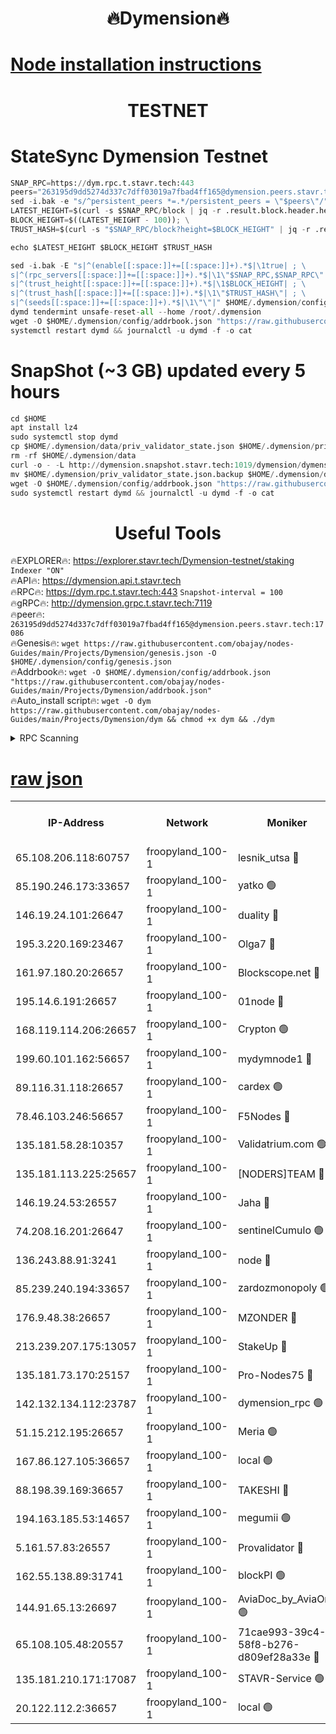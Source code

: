 <h1 align="center"> 🔥Dymension🔥</h1>

[Node installation instructions](https://github.com/obajay/nodes-Guides/tree/main/Projects/Dymension)
=

<h1 align="center"> TESTNET</h1>

# StateSync Dymension Testnet
```python
SNAP_RPC=https://dym.rpc.t.stavr.tech:443
peers="263195d9dd5274d337c7dff03019a7fbad4ff165@dymension.peers.stavr.tech:17086"
sed -i.bak -e "s/^persistent_peers *=.*/persistent_peers = \"$peers\"/" $HOME/.dymension/config/config.toml
LATEST_HEIGHT=$(curl -s $SNAP_RPC/block | jq -r .result.block.header.height); \
BLOCK_HEIGHT=$((LATEST_HEIGHT - 100)); \
TRUST_HASH=$(curl -s "$SNAP_RPC/block?height=$BLOCK_HEIGHT" | jq -r .result.block_id.hash)

echo $LATEST_HEIGHT $BLOCK_HEIGHT $TRUST_HASH

sed -i.bak -E "s|^(enable[[:space:]]+=[[:space:]]+).*$|\1true| ; \
s|^(rpc_servers[[:space:]]+=[[:space:]]+).*$|\1\"$SNAP_RPC,$SNAP_RPC\"| ; \
s|^(trust_height[[:space:]]+=[[:space:]]+).*$|\1$BLOCK_HEIGHT| ; \
s|^(trust_hash[[:space:]]+=[[:space:]]+).*$|\1\"$TRUST_HASH\"| ; \
s|^(seeds[[:space:]]+=[[:space:]]+).*$|\1\"\"|" $HOME/.dymension/config/config.toml
dymd tendermint unsafe-reset-all --home /root/.dymension
wget -O $HOME/.dymension/config/addrbook.json "https://raw.githubusercontent.com/obajay/nodes-Guides/main/Projects/Dymension/addrbook.json"
systemctl restart dymd && journalctl -u dymd -f -o cat

```
# SnapShot (~3 GB) updated every 5 hours
```python
cd $HOME
apt install lz4
sudo systemctl stop dymd
cp $HOME/.dymension/data/priv_validator_state.json $HOME/.dymension/priv_validator_state.json.backup
rm -rf $HOME/.dymension/data
curl -o - -L http://dymension.snapshot.stavr.tech:1019/dymension/dymension-snap.tar.lz4 | lz4 -c -d - | tar -x -C $HOME/.dymension --strip-components 2
mv $HOME/.dymension/priv_validator_state.json.backup $HOME/.dymension/data/priv_validator_state.json
wget -O $HOME/.dymension/config/addrbook.json "https://raw.githubusercontent.com/obajay/nodes-Guides/main/Projects/Dymension/addrbook.json"
sudo systemctl restart dymd && journalctl -u dymd -f -o cat
```

 <h1 align="center"> Useful Tools</h1>

🔥EXPLORER🔥:     https://explorer.stavr.tech/Dymension-testnet/staking        `Indexer "ON"` \
🔥API🔥:          https://dymension.api.t.stavr.tech \
🔥RPC🔥:          https://dym.rpc.t.stavr.tech:443                  `Snapshot-interval = 100` \
🔥gRPC🔥:         http://dymension.grpc.t.stavr.tech:7119 \
🔥peer🔥:         `263195d9dd5274d337c7dff03019a7fbad4ff165@dymension.peers.stavr.tech:17086` \
🔥Genesis🔥:     ```wget https://raw.githubusercontent.com/obajay/nodes-Guides/main/Projects/Dymension/genesis.json -O $HOME/.dymension/config/genesis.json``` \
🔥Addrbook🔥:    ```wget -O $HOME/.dymension/config/addrbook.json "https://raw.githubusercontent.com/obajay/nodes-Guides/main/Projects/Dymension/addrbook.json"``` \
🔥Auto_install script🔥: ```wget -O dym https://raw.githubusercontent.com/obajay/nodes-Guides/main/Projects/Dymension/dym && chmod +x dym && ./dym```

<details>
<summary>RPC Scanning</summary>

<h2 align="center"> We scan nodes in real time every 4 hours. And we provide the final result of RPC endpoints.
We cannot influence the operation of these nodes in any way. </h2>


```python
If Voting Power is higher than 0 --> then the Node is a validator of the network and may be subject to attack and be a potential threat to the chain.
```
```python
We marked such validators with a red symbol
```

</details>

[raw json](https://rpc-check.dymt.stavr.tech/dymt/rpc-dymt-result.json)
=


<table><tr><th>IP-Address</th><th>Network</th><th>Moniker</th><th>Latest Block Height</th><th>Earliest Block Height</th><th>Catching Up</th><th>Voting Power</th><th>Scan Time</th></tr><tr><td>65.108.206.118:60757</td><td>froopyland_100-1</td><td>lesnik_utsa 🔴</td><td>1480438</td><td>1</td><td>False</td><td>1</td><td>2023-11-29T20:37:57.009973795UTC</td></tr><tr><td>85.190.246.173:33657</td><td>froopyland_100-1</td><td>yatko 🟢</td><td>1480439</td><td>1</td><td>False</td><td>0</td><td>2023-11-29T20:38:06.749688453UTC</td></tr><tr><td>146.19.24.101:26647</td><td>froopyland_100-1</td><td>duality 🔴</td><td>1480440</td><td>1</td><td>False</td><td>1</td><td>2023-11-29T20:38:11.827072009UTC</td></tr><tr><td>195.3.220.169:23467</td><td>froopyland_100-1</td><td>Olga7 🔴</td><td>1480443</td><td>1</td><td>False</td><td>1</td><td>2023-11-29T20:38:26.411590018UTC</td></tr><tr><td>161.97.180.20:26657</td><td>froopyland_100-1</td><td>Blockscope.net 🔴</td><td>1480444</td><td>1</td><td>False</td><td>1</td><td>2023-11-29T20:38:33.329960319UTC</td></tr><tr><td>195.14.6.191:26657</td><td>froopyland_100-1</td><td>01node 🔴</td><td>1480444</td><td>1</td><td>False</td><td>1</td><td>2023-11-29T20:38:34.120402439UTC</td></tr><tr><td>168.119.114.206:26657</td><td>froopyland_100-1</td><td>Crypton 🟢</td><td>1480444</td><td>1</td><td>False</td><td>0</td><td>2023-11-29T20:38:34.468632679UTC</td></tr><tr><td>199.60.101.162:56657</td><td>froopyland_100-1</td><td>mydymnode1 🔴</td><td>1480438</td><td>106001</td><td>False</td><td>1</td><td>2023-11-29T20:37:57.660898480UTC</td></tr><tr><td>89.116.31.118:26657</td><td>froopyland_100-1</td><td>cardex 🟢</td><td>1480439</td><td>293001</td><td>False</td><td>0</td><td>2023-11-29T20:38:04.233854710UTC</td></tr><tr><td>78.46.103.246:56657</td><td>froopyland_100-1</td><td>F5Nodes 🔴</td><td>1480437</td><td>407001</td><td>False</td><td>1</td><td>2023-11-29T20:37:53.230378422UTC</td></tr><tr><td>135.181.58.28:10357</td><td>froopyland_100-1</td><td>Validatrium.com 🟢</td><td>1480441</td><td>591001</td><td>False</td><td>0</td><td>2023-11-29T20:38:18.339410858UTC</td></tr><tr><td>135.181.113.225:25657</td><td>froopyland_100-1</td><td>[NODERS]TEAM 🔴</td><td>1480441</td><td>737456</td><td>False</td><td>1</td><td>2023-11-29T20:38:18.658730151UTC</td></tr><tr><td>146.19.24.53:26557</td><td>froopyland_100-1</td><td>Jaha 🔴</td><td>1480441</td><td>737456</td><td>False</td><td>1</td><td>2023-11-29T20:38:19.071156065UTC</td></tr><tr><td>74.208.16.201:26647</td><td>froopyland_100-1</td><td>sentinelCumulo 🟢</td><td>1480435</td><td>820001</td><td>False</td><td>0</td><td>2023-11-29T20:37:41.421124976UTC</td></tr><tr><td>136.243.88.91:3241</td><td>froopyland_100-1</td><td>node 🔴</td><td>1480441</td><td>922548</td><td>False</td><td>1</td><td>2023-11-29T20:38:19.453407563UTC</td></tr><tr><td>85.239.240.194:33657</td><td>froopyland_100-1</td><td>zardozmonopoly 🟢</td><td>1480445</td><td>935165</td><td>False</td><td>0</td><td>2023-11-29T20:38:40.494158632UTC</td></tr><tr><td>176.9.48.38:26657</td><td>froopyland_100-1</td><td>MZONDER 🔴</td><td>1480443</td><td>1006001</td><td>False</td><td>1</td><td>2023-11-29T20:38:26.004770601UTC</td></tr><tr><td>213.239.207.175:13057</td><td>froopyland_100-1</td><td>StakeUp 🔴</td><td>1480444</td><td>1150548</td><td>False</td><td>1</td><td>2023-11-29T20:38:36.798302606UTC</td></tr><tr><td>135.181.73.170:25157</td><td>froopyland_100-1</td><td>Pro-Nodes75 🔴</td><td>1480437</td><td>1180437</td><td>False</td><td>1</td><td>2023-11-29T20:37:54.494657368UTC</td></tr><tr><td>142.132.134.112:23787</td><td>froopyland_100-1</td><td>dymension_rpc 🟢</td><td>1480440</td><td>1180440</td><td>False</td><td>0</td><td>2023-11-29T20:38:09.036356960UTC</td></tr><tr><td>51.15.212.195:26657</td><td>froopyland_100-1</td><td>Meria 🟢</td><td>1480434</td><td>1238063</td><td>False</td><td>0</td><td>2023-11-29T20:37:37.833334862UTC</td></tr><tr><td>167.86.127.105:36657</td><td>froopyland_100-1</td><td>local 🟢</td><td>1480443</td><td>1318001</td><td>False</td><td>0</td><td>2023-11-29T20:38:28.743790114UTC</td></tr><tr><td>88.198.39.169:36657</td><td>froopyland_100-1</td><td>TAKESHI 🔴</td><td>1480435</td><td>1330001</td><td>False</td><td>1</td><td>2023-11-29T20:37:41.767060905UTC</td></tr><tr><td>194.163.185.53:14657</td><td>froopyland_100-1</td><td>megumii 🟢</td><td>1480437</td><td>1390788</td><td>False</td><td>0</td><td>2023-11-29T20:37:54.150502143UTC</td></tr><tr><td>5.161.57.83:26557</td><td>froopyland_100-1</td><td>Provalidator 🔴</td><td>1480434</td><td>1414689</td><td>False</td><td>1</td><td>2023-11-29T20:37:38.484846727UTC</td></tr><tr><td>162.55.138.89:31741</td><td>froopyland_100-1</td><td>blockPI 🟢</td><td>1480444</td><td>1435053</td><td>False</td><td>0</td><td>2023-11-29T20:38:33.668526402UTC</td></tr><tr><td>144.91.65.13:26697</td><td>froopyland_100-1</td><td>AviaDoc_by_AviaOne 🟢</td><td>1480437</td><td>1462001</td><td>False</td><td>0</td><td>2023-11-29T20:37:53.816528324UTC</td></tr><tr><td>65.108.105.48:20557</td><td>froopyland_100-1</td><td>71cae993-39c4-58f8-b276-d809ef28a33e 🔴</td><td>1480440</td><td>1470001</td><td>False</td><td>1</td><td>2023-11-29T20:38:09.367868676UTC</td></tr><tr><td>135.181.210.171:17087</td><td>froopyland_100-1</td><td>STAVR-Service 🟢</td><td>1480436</td><td>1475623</td><td>False</td><td>0</td><td>2023-11-29T20:37:46.861625481UTC</td></tr><tr><td>20.122.112.2:36657</td><td>froopyland_100-1</td><td>local 🟢</td><td>1480436</td><td>1479282</td><td>False</td><td>0</td><td>2023-11-29T20:37:46.504117635UTC</td></tr></table>
